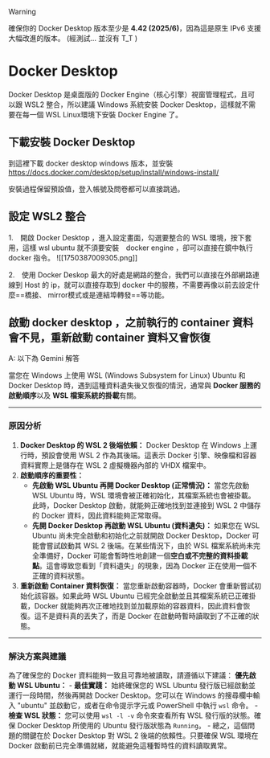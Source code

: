 
> [!warning]
> 確保你的 Docker Desktop 版本至少是 **4.42 (2025/6)**，因為這是原生 IPv6 支援大幅改進的版本。 (經測試... 並沒有 T_T )

# Docker Desktop

Docker Desktop 是桌面版的 Docker Engine（核心引擎）視窗管理程式，且可以跟 WSL2 整合，所以建議 Windows 系統安裝 Docker Desktop，這樣就不需要在每一個  WSL Linux環境下安裝 Docker Engine 了。

## 下載安裝 Docker Desktop 

到這裡下載 docker desktop windows 版本，並安裝
https://docs.docker.com/desktop/setup/install/windows-install/

安裝過程保留預設值，登入帳號及問卷都可以直接跳過。

## 設定 WSL2 整合

1.　開啟 Docker Desktop ，進入設定畫面，勾選要整合的 WSL 環境，按下套用，這樣 wsl ubuntu 就不須要安裝　docker engine ，卻可以直接在鏡中執行 docker 指令。
![[1750387009305.png]]

2.　使用 Docker Deskop 最大的好處是網路的整合，我們可以直接在外部網路連線到 Host 的 ip，就可以直接存取到 docker 中的服務，不需要再像以前去設定什麼==橋接、 mirror模式或是連結埠轉發==等功能。

## 啟動 docker desktop ，之前執行的 container 資料會不見，重新啟動 container 資料又會恢復

A: 以下為 Gemini 解答

當您在 Windows 上使用 WSL (Windows Subsystem for Linux) Ubuntu 和 Docker Desktop 時，遇到這種資料遺失後又恢復的情況，通常與 **Docker 服務的啟動順序**以及 **WSL 檔案系統的掛載**有關。

---

### 原因分析

1. **Docker Desktop 的 WSL 2 後端依賴：** Docker Desktop 在 Windows 上運行時，預設會使用 WSL 2 作為其後端。這表示 Docker 引擎、映像檔和容器資料實際上是儲存在 WSL 2 虛擬機器內部的 VHDX 檔案中。
2. **啟動順序的重要性：**
    - **先啟動 WSL Ubuntu 再開 Docker Desktop (正常情況)：** 當您先啟動 WSL Ubuntu 時，WSL 環境會被正確初始化，其檔案系統也會被掛載。此時，Docker Desktop 啟動，就能夠正確地找到並連接到 WSL 2 中儲存的 Docker 資料，因此資料能夠正常取得。
    - **先開 Docker Desktop 再啟動 WSL Ubuntu (資料遺失)：** 如果您在 WSL Ubuntu 尚未完全啟動和初始化之前就開啟 Docker Desktop，Docker 可能會嘗試啟動其 WSL 2 後端。在某些情況下，由於 WSL 檔案系統尚未完全準備好，Docker 可能會暫時性地創建一個**空白或不完整的資料掛載點**。這會導致您看到「資料遺失」的現象，因為 Docker 正在使用一個不正確的資料狀態。
3. **重新啟動 Container 資料恢復：** 當您重新啟動容器時，Docker 會重新嘗試初始化該容器。如果此時 WSL Ubuntu 已經完全啟動並且其檔案系統已正確掛載，Docker 就能夠再次正確地找到並加載原始的容器資料，因此資料會恢復。這不是資料真的丟失了，而是 Docker 在啟動時暫時讀取到了不正確的狀態。

---

### 解決方案與建議

為了確保您的 Docker 資料能夠一致且可靠地被讀取，請遵循以下建議：
**優先啟動 WSL Ubuntu：**
    - **最佳實踐：** 始終確保您的 WSL Ubuntu 發行版已經啟動並運行一段時間，然後再開啟 Docker Desktop。您可以在 Windows 的搜尋欄中輸入 "ubuntu" 並啟動它，或者在命令提示字元或 PowerShell 中執行 `wsl` 命令。
    - **檢查 WSL 狀態：** 您可以使用 `wsl -l -v` 命令來查看所有 WSL 發行版的狀態。確保 Docker Desktop 所使用的 Ubuntu 發行版狀態為 `Running`。
    - 
總之，這個問題的關鍵在於 Docker Desktop 對 WSL 2 後端的依賴性。只要確保 WSL 環境在 Docker 啟動前已完全準備就緒，就能避免這種暫時性的資料讀取異常。